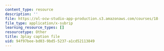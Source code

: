 ```yaml
---
content_type: resource
description: ''
file: https://ol-ocw-studio-app-production.s3.amazonaws.com/courses/18-06sc-linear-algebra-fall-2011/94f97beebd039bd55237a1cd52113849_9Q1q7s1jTzU.srt
file_type: application/x-subrip
learning_resource_types: []
resourcetype: Other
title: 3play caption file
uid: 94f97bee-bd03-9bd5-5237-a1cd52113849
---
```


